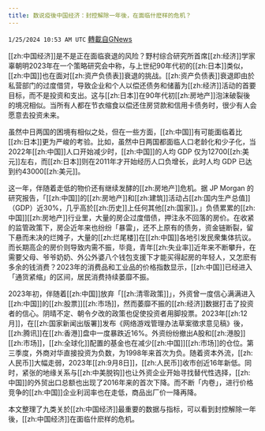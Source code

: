 ```yaml
---
title: 数说疫後中国经济：封控解除一年後，在面临什麽样的危机？
---
```

`1/25/2024 10:53 AM UTC` [轉載自GNews](https://gnews.org/articles/2250496)

[[zh:中国经济]]是不是正在面临衰退的风险？野村综合研究所首席[[zh:经济]]学家辜朝明2023年在一个策略研究会中称，与上世纪90年代初的[[zh:日本]]类似，[[zh:中国]]也在面对[[zh:资产负债表]]衰退的挑战。[[zh:资产负债表]]衰退即由於私营部门的过度借贷，导致企业和个人以偿还债务和储蓄为[[zh:经济]]活动的首要目标，而不是投资和支出。这与[[zh:日本]]在90年代初[[zh:房地产]]泡沫破裂後的境况相似。当所有人都在节衣缩食以偿还住房贷款和信用卡债务时，很少有人会愿意去投资未来。

虽然中日两国的困境有相似之处，但在一些方面，[[zh:中国]]有可能面临着比[[zh:日本]]更为严峻的考验。比如，虽然中日两国都面临人口老龄化和少子化，当2022年[[zh:中国]]人口开始减少时，[[zh:中国]]的人均 GDP 仅为12700[[zh:美元]]左右，而[[zh:日本]]则在2011年才开始经历人口负增长，此时人均 GDP 已达到约43000[[zh:美元]]。

这一年，伴随着走低的物价还有继续发酵的[[zh:房地产]]危机。据 JP Morgan 的研究报告，「[[zh:中国]]的[[zh:房地产]]和[[zh:建筑]]活动占[[zh:国内生产总值]]（GDP）近30%，几乎高於[[zh:历史]]上任何其他[[zh:国家]]。」负债累累的[[zh:中国]][[zh:房地产]]行业里，大量的房企过度借债，押注永不回落的房价。在收紧的监管政策下，房企近年来也纷纷「暴雷」，还不上原有的债务，资金链断裂，留下悬而未决的烂摊子，大量的[[zh:烂尾楼]]在[[zh:中国]]各地引发民衆集体抗议。而长期高企的房价则导致内需不振，毕竟，青年[[zh:失业率]]近年来不断攀升，在需要父母、爷爷奶奶、外公外婆八个钱包支援下才能买得起房的年轻人，又怎麽有多余的钱消费？2023年的消费品和工业品的价格指数显示，[[zh:中国]]已经进入「通货紧缩」的区间，居民消费持续萎靡不振。

2023年初，伴随着[[zh:中国]]放弃「[[zh:清零政策]]」，外资曾一度信心满满进入[[zh:中国]]的[[zh:股票]][[zh:市场]]，然而萎靡不振的[[zh:经济]]数据打击了投资者的信心。阴晴不定、朝令夕改的政策也促使投资者用脚投票。2023年[[zh:12月]]，在[[zh:国家新闻出版署]]发布《网络游戏管理办法草案徵求意见稿》後，[[zh:腾讯]]在[[zh:香港]]盘中一度暴跌近16%。外资纷纷撤出A股和[[zh:港股]][[zh:市场]]，[[zh:全球化]]配置的基金也在减少[[zh:中国]][[zh:市场]]的仓位。第三季度，外商对华直接投资为负数，为1998年来首次为负。随着资本外流，[[zh:人民币]]大幅走弱，2023年[[zh:9月8日]]，[[zh:人民币]]收市创近16年新低。同时，紧张的地缘关系与[[zh:中美脱钩]]也让外资企业开始寻找替代性选择，[[zh:中国]]的外贸出口总额也出现了2016年来的首次下降。而不断「内卷」，进行价格竞争的[[zh:中国]]企业利润率也在走低，商品出厂价一降再降。

本文整理了九类关於[[zh:中国经济]]最重要的数据与指标，可以看到封控解除一年後，[[zh:中国经济]]在面临什麽样的危机。
